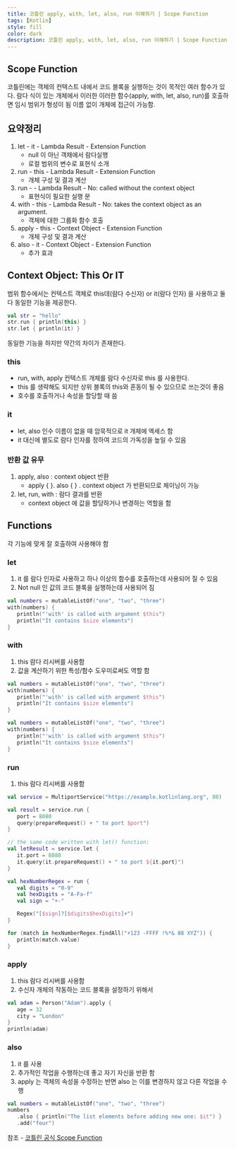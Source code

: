 ```yaml
---
title: 코틀린 apply, with, let, also, run 이해하기 | Scope Function  
tags: [Kotlin]
style: fill
color: dark
description: 코틀린 apply, with, let, also, run 이해하기 | Scope Function
---
```


## Scope Function

코틀린에는 객체의 컨텍스트 내에서 코드 블록을 실행하는 것이 목적인 여러 함수가 있다.
람다 식이 있는 개체에서 이러한 이러한 함수(apply, with, let, also, run)를 호출하면 임시 범위가 형성이 됨
이름 없이 개체에 접근이 가능함.


## 요약정리
1. let - it - Lambda Result - Extension Function
   - null 이 아닌 객채에서 람다실행
   - 로컬 범위의 변수로 표현식 소개
2. run - this - Lambda Result - Extension Function
    - 개체 구성 및 결과 계산
3. run -  - Lambda Result - No: called without the context object
   - 표현식이 필요한 실행 문
4. with - this - Lambda Result - No: takes the context object as an argument.
   - 객체에 대한 그룹화 함수 호출
5. apply - this - Context Object - Extension Function
   - 개체 구성 및 결과 계산
6. also - it - Context Object - Extension Function
   - 추가 효과


## Context Object: This Or IT

범위 함수에서는 컨텍스트 객체로 this데(람다 수신자) or it(람다 인자) 을 사용하고 둘 다 동일한 기능을 제공한다.

```kotlin
val str = "hello"
str.run { println(this) }
str.let { println(it) }
``` 

동일한 기능을 하지만 약간의 차이가 존재한다.

### this
- run, with, apply 컨텍스트 개체를 람다 수신자로 this 를 사용한다.
- this 를 생략해도 되지만 상위 블록의 this와 혼동이 될 수 있으므로 쓰는것이 좋음
- 호수를 호출하거나 속성을 할당할 때 씀

### it
- let, also 인수 이름이 없을 때 암묵적으로 it 개체에 엑세스 함
- it 대신에 별도로 람다 인자를 정하여 코드의 가독성을 높일 수 있음

### 반환 값 유무
1. apply, also : context object 반환
   - apply { }. also { } .  context object 가 반환되므로 체이닝이 가능
2. let, run, with : 람다 결과를 반환
   - context object 에 값을 할당하거나 변경하는 역할을 함

## Functions
각 기능에 맞게 잘 호출하여 사용해야 함

### let
1. it 를 람다 인자로 사용하고 하나 이상의 함수를 호출하는데 사용되어 질 수 있음
2. Not null 인 값의 코드 블록을 실행하는데 사용되어 짐
```kotlin
val numbers = mutableListOf("one", "two", "three")
with(numbers) {
   println("'with' is called with argument $this")
   println("It contains $size elements")
}
``` 

### with
1. this 람다 리시버를 사용함
2. 값을 계산하기 위한 특성/함수 도우미로써도 역할 함
```kotlin
val numbers = mutableListOf("one", "two", "three")
with(numbers) {
   println("'with' is called with argument $this")
   println("It contains $size elements")
}

val numbers = mutableListOf("one", "two", "three")
with(numbers) {
   println("'with' is called with argument $this")
   println("It contains $size elements")
}
``` 

### run
1. this 람다 리시버를 사용함
```kotlin
val service = MultiportService("https://example.kotlinlang.org", 80)

val result = service.run {
   port = 8080
   query(prepareRequest() + " to port $port")
}

// the same code written with let() function:
val letResult = service.let {
   it.port = 8080
   it.query(it.prepareRequest() + " to port ${it.port}")
}

val hexNumberRegex = run {
   val digits = "0-9"
   val hexDigits = "A-Fa-f"
   val sign = "+-"

   Regex("[$sign]?[$digits$hexDigits]+")
}

for (match in hexNumberRegex.findAll("+123 -FFFF !%*& 88 XYZ")) {
   println(match.value)
}
``` 

### apply
1. this 람다 리시버를 사용함
2. 수신자 개체의 작동하는 코드 블록을 설정하기 위해서
```kotlin
val adam = Person("Adam").apply {
   age = 32
   city = "London"
}
println(adam)
``` 

### also
1. it 를 사용
2. 추가적인 작업을 수행하는데 좋고 자기 자신을 반환 함
3. apply 는 객체의 속성을 수정하는 반면 also 는 이를 변경하지 않고 다른 작업을 수행
```kotlin
val numbers = mutableListOf("one", "two", "three")
numbers
   .also { println("The list elements before adding new one: $it") }
   .add("four")
``` 


참조 - [코틀린 공식 Scope Function](https://kotlinlang.org/docs/scope-functions.html#distinctions)